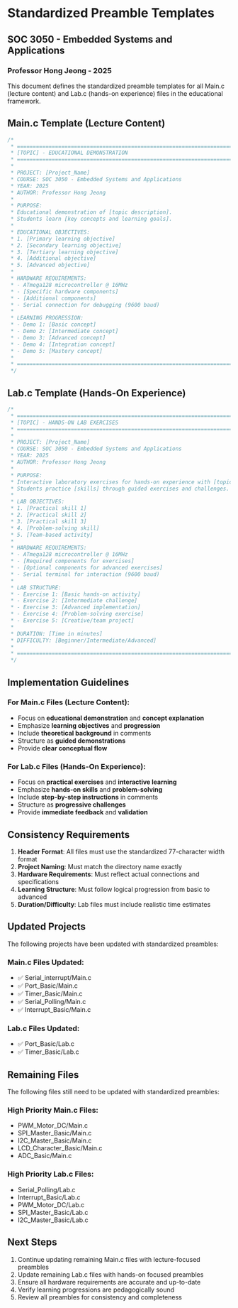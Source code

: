 # Standardized Preamble Templates
## SOC 3050 - Embedded Systems and Applications
### Professor Hong Jeong - 2025

This document defines the standardized preamble templates for all Main.c (lecture content) and Lab.c (hands-on experience) files in the educational framework.

## Main.c Template (Lecture Content)

```c
/*
 * =============================================================================
 * [TOPIC] - EDUCATIONAL DEMONSTRATION
 * =============================================================================
 *
 * PROJECT: [Project_Name]
 * COURSE: SOC 3050 - Embedded Systems and Applications
 * YEAR: 2025
 * AUTHOR: Professor Hong Jeong
 *
 * PURPOSE:
 * Educational demonstration of [topic description].
 * Students learn [key concepts and learning goals].
 *
 * EDUCATIONAL OBJECTIVES:
 * 1. [Primary learning objective]
 * 2. [Secondary learning objective]
 * 3. [Tertiary learning objective]
 * 4. [Additional objective]
 * 5. [Advanced objective]
 *
 * HARDWARE REQUIREMENTS:
 * - ATmega128 microcontroller @ 16MHz
 * - [Specific hardware components]
 * - [Additional components]
 * - Serial connection for debugging (9600 baud)
 *
 * LEARNING PROGRESSION:
 * - Demo 1: [Basic concept]
 * - Demo 2: [Intermediate concept]
 * - Demo 3: [Advanced concept]
 * - Demo 4: [Integration concept]
 * - Demo 5: [Mastery concept]
 *
 * =============================================================================
 */
```

## Lab.c Template (Hands-On Experience)

```c
/*
 * =============================================================================
 * [TOPIC] - HANDS-ON LAB EXERCISES
 * =============================================================================
 *
 * PROJECT: [Project_Name]
 * COURSE: SOC 3050 - Embedded Systems and Applications
 * YEAR: 2025
 * AUTHOR: Professor Hong Jeong
 *
 * PURPOSE:
 * Interactive laboratory exercises for hands-on experience with [topic].
 * Students practice [skills] through guided exercises and challenges.
 *
 * LAB OBJECTIVES:
 * 1. [Practical skill 1]
 * 2. [Practical skill 2]
 * 3. [Practical skill 3]
 * 4. [Problem-solving skill]
 * 5. [Team-based activity]
 *
 * HARDWARE REQUIREMENTS:
 * - ATmega128 microcontroller @ 16MHz
 * - [Required components for exercises]
 * - [Optional components for advanced exercises]
 * - Serial terminal for interaction (9600 baud)
 *
 * LAB STRUCTURE:
 * - Exercise 1: [Basic hands-on activity]
 * - Exercise 2: [Intermediate challenge]
 * - Exercise 3: [Advanced implementation]
 * - Exercise 4: [Problem-solving exercise]
 * - Exercise 5: [Creative/team project]
 *
 * DURATION: [Time in minutes]
 * DIFFICULTY: [Beginner/Intermediate/Advanced]
 *
 * =============================================================================
 */
```

## Implementation Guidelines

### For Main.c Files (Lecture Content):
- Focus on **educational demonstration** and **concept explanation**
- Emphasize **learning objectives** and **progression**
- Include **theoretical background** in comments
- Structure as **guided demonstrations**
- Provide **clear conceptual flow**

### For Lab.c Files (Hands-On Experience):
- Focus on **practical exercises** and **interactive learning**
- Emphasize **hands-on skills** and **problem-solving**
- Include **step-by-step instructions** in comments
- Structure as **progressive challenges**
- Provide **immediate feedback** and **validation**

## Consistency Requirements

1. **Header Format**: All files must use the standardized 77-character width format
2. **Project Naming**: Must match the directory name exactly
3. **Hardware Requirements**: Must reflect actual connections and specifications
4. **Learning Structure**: Must follow logical progression from basic to advanced
5. **Duration/Difficulty**: Lab files must include realistic time estimates

## Updated Projects

The following projects have been updated with standardized preambles:

### Main.c Files Updated:
- ✅ Serial_interrupt/Main.c
- ✅ Port_Basic/Main.c  
- ✅ Timer_Basic/Main.c
- ✅ Serial_Polling/Main.c
- ✅ Interrupt_Basic/Main.c

### Lab.c Files Updated:
- ✅ Port_Basic/Lab.c
- ✅ Timer_Basic/Lab.c

## Remaining Files

The following files still need to be updated with standardized preambles:

### High Priority Main.c Files:
- PWM_Motor_DC/Main.c
- SPI_Master_Basic/Main.c
- I2C_Master_Basic/Main.c
- LCD_Character_Basic/Main.c
- ADC_Basic/Main.c

### High Priority Lab.c Files:
- Serial_Polling/Lab.c
- Interrupt_Basic/Lab.c
- PWM_Motor_DC/Lab.c
- SPI_Master_Basic/Lab.c
- I2C_Master_Basic/Lab.c

## Next Steps

1. Continue updating remaining Main.c files with lecture-focused preambles
2. Update remaining Lab.c files with hands-on focused preambles
3. Ensure all hardware requirements are accurate and up-to-date
4. Verify learning progressions are pedagogically sound
5. Review all preambles for consistency and completeness